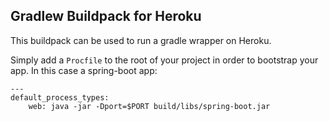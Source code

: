 ## Gradlew Buildpack for Heroku

This buildpack can be used to run a gradle wrapper on Heroku.

Simply add a `Procfile` to the root of your project in order to bootstrap your app.
In this case a spring-boot app:

	---
	default_process_types:
		web: java -jar -Dport=$PORT build/libs/spring-boot.jar

